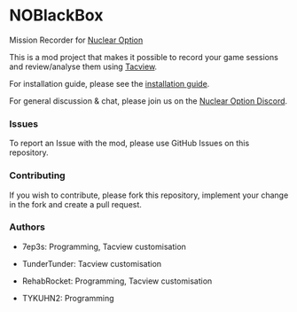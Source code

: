 # NOBlackBox
Mission Recorder for [Nuclear Option](https://store.steampowered.com/app/2168680/Nuclear_Option/)

This is a mod project that makes it possible to record your game sessions and review/analyse them using [Tacview](https://www.tacview.net/).

For installation guide, please see the [installation guide](./INSTALL.md).

For general discussion & chat, please join us on the [Nuclear Option Discord](https://discord.gg/nuclear-option-909034158205059082).

### Issues
To report an Issue with the mod, please use GitHub Issues on this repository.

### Contributing
If you wish to contribute, please fork this repository, implement your change in the fork and create a pull request.

### Authors
- 7ep3s: Programming, Tacview customisation

- TunderTunder: Tacview customisation

- RehabRocket: Programming, Tacview customisation

- TYKUHN2: Programming
